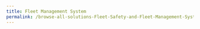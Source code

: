 ```yaml
---
title: Fleet Management System
permalink: /browse-all-solutions-Fleet-Safety-and-Fleet-Management-System/Fleet-Management-System
---
```


